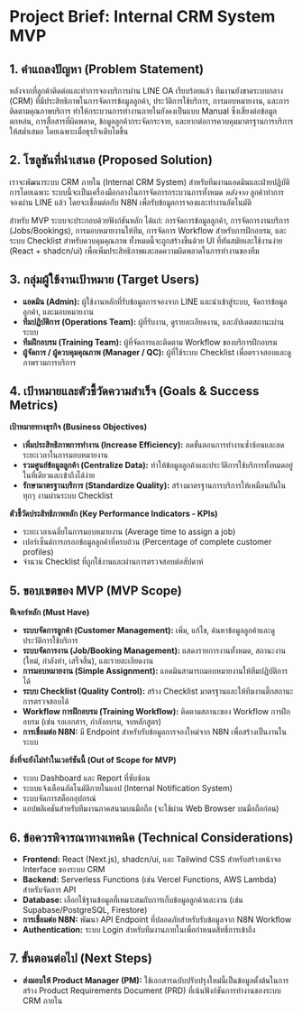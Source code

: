 # **Project Brief: Internal CRM System MVP**

## **1\. คำแถลงปัญหา (Problem Statement)**

หลังจากที่ลูกค้าติดต่อและทำการจองบริการผ่าน LINE OA เรียบร้อยแล้ว ทีมงานยังขาดระบบกลาง (CRM) ที่มีประสิทธิภาพในการจัดการข้อมูลลูกค้า, ประวัติการใช้บริการ, การมอบหมายงาน, และการติดตามคุณภาพบริการ ทำให้กระบวนการทำงานภายในยังคงเป็นแบบ Manual ซึ่งเสี่ยงต่อข้อมูลตกหล่น, การสื่อสารที่ผิดพลาด, ข้อมูลลูกค้ากระจัดกระจาย, และยากต่อการควบคุมมาตรฐานการบริการให้สม่ำเสมอ โดยเฉพาะเมื่อธุรกิจเติบโตขึ้น

## **2\. โซลูชันที่นำเสนอ (Proposed Solution)**

เราจะพัฒนาระบบ CRM ภายใน (Internal CRM System) สำหรับทีมงานแอดมินและฝ่ายปฏิบัติการโดยเฉพาะ ระบบนี้จะเป็นเครื่องมือกลางในการจัดการกระบวนการทั้งหมด *หลังจาก* ลูกค้าทำการจองผ่าน LINE แล้ว โดยจะเชื่อมต่อกับ N8N เพื่อรับข้อมูลการจองและทำงานอัตโนมัติ

สำหรับ MVP ระบบจะประกอบด้วยฟังก์ชันหลัก ได้แก่: การจัดการข้อมูลลูกค้า, การจัดการงานบริการ (Jobs/Bookings), การมอบหมายงานให้ทีม, การจัดการ Workflow สำหรับการฝึกอบรม, และระบบ Checklist สำหรับควบคุมคุณภาพ ทั้งหมดนี้จะถูกสร้างขึ้นด้วย UI ที่ทันสมัยและใช้งานง่าย (React \+ shadcn/ui) เพื่อเพิ่มประสิทธิภาพและลดความผิดพลาดในการทำงานของทีม

## **3\. กลุ่มผู้ใช้งานเป้าหมาย (Target Users)**

* **แอดมิน (Admin):** ผู้ใช้งานหลักที่รับข้อมูลการจองจาก LINE และนำเข้าสู่ระบบ, จัดการข้อมูลลูกค้า, และมอบหมายงาน  
* **ทีมปฏิบัติการ (Operations Team):** ผู้ที่รับงาน, ดูรายละเอียดงาน, และอัปเดตสถานะผ่านระบบ  
* **ทีมฝึกอบรม (Training Team):** ผู้ที่จัดการและติดตาม Workflow ของบริการฝึกอบรม  
* **ผู้จัดการ / ผู้ควบคุมคุณภาพ (Manager / QC):** ผู้ที่ใช้ระบบ Checklist เพื่อตรวจสอบและดูภาพรวมการบริการ

## **4\. เป้าหมายและตัวชี้วัดความสำเร็จ (Goals & Success Metrics)**

**เป้าหมายทางธุรกิจ (Business Objectives)**

* **เพิ่มประสิทธิภาพการทำงาน (Increase Efficiency):** ลดขั้นตอนการทำงานซ้ำซ้อนและลดระยะเวลาในการมอบหมายงาน  
* **รวมศูนย์ข้อมูลลูกค้า (Centralize Data):** ทำให้ข้อมูลลูกค้าและประวัติการใช้บริการทั้งหมดอยู่ในที่เดียวและเข้าถึงได้ง่าย  
* **รักษามาตรฐานบริการ (Standardize Quality):** สร้างมาตรฐานการบริการให้เหมือนกันในทุกๆ งานผ่านระบบ Checklist

**ตัวชี้วัดประสิทธิภาพหลัก (Key Performance Indicators \- KPIs)**

* ระยะเวลาเฉลี่ยในการมอบหมายงาน (Average time to assign a job)  
* เปอร์เซ็นต์การกรอกข้อมูลลูกค้าที่ครบถ้วน (Percentage of complete customer profiles)  
* จำนวน Checklist ที่ถูกใช้งานและผ่านการตรวจสอบต่อสัปดาห์

## **5\. ขอบเขตของ MVP (MVP Scope)**

**ฟีเจอร์หลัก (Must Have)**

* **ระบบจัดการลูกค้า (Customer Management):** เพิ่ม, แก้ไข, ค้นหาข้อมูลลูกค้าและดูประวัติการใช้บริการ  
* **ระบบจัดการงาน (Job/Booking Management):** แสดงรายการงานทั้งหมด, สถานะงาน (ใหม่, กำลังทำ, เสร็จสิ้น), และรายละเอียดงาน  
* **การมอบหมายงาน (Simple Assignment):** แอดมินสามารถมอบหมายงานให้ทีมปฏิบัติการได้  
* **ระบบ Checklist (Quality Control):** สร้าง Checklist มาตรฐานและให้ทีมงานติ๊กสถานะการตรวจสอบได้  
* **Workflow การฝึกอบรม (Training Workflow):** ติดตามสถานะของ Workflow การฝึกอบรม (เช่น รอเอกสาร, กำลังอบรม, จบหลักสูตร)  
* **การเชื่อมต่อ N8N:** มี Endpoint สำหรับรับข้อมูลการจองใหม่จาก N8N เพื่อสร้างเป็นงานในระบบ

**สิ่งที่จะยังไม่ทำในเวอร์ชันนี้ (Out of Scope for MVP)**

* ระบบ Dashboard และ Report ที่ซับซ้อน  
* ระบบแจ้งเตือนอัตโนมัติภายในแอป (Internal Notification System)  
* ระบบจัดการสต็อกอุปกรณ์  
* แอปพลิเคชันสำหรับทีมงานภาคสนามบนมือถือ (จะใช้ผ่าน Web Browser บนมือถือก่อน)

## **6\. ข้อควรพิจารณาทางเทคนิค (Technical Considerations)**

* **Frontend:** React (Next.js), shadcn/ui, และ Tailwind CSS สำหรับสร้างหน้าจอ Interface ของระบบ CRM  
* **Backend:** Serverless Functions (เช่น Vercel Functions, AWS Lambda) สำหรับจัดการ API  
* **Database:** เลือกใช้ฐานข้อมูลที่เหมาะสมกับการเก็บข้อมูลลูกค้าและงาน (เช่น Supabase/PostgreSQL, Firestore)  
* **การเชื่อมต่อ N8N:** พัฒนา API Endpoint ที่ปลอดภัยสำหรับรับข้อมูลจาก N8N Workflow  
* **Authentication:** ระบบ Login สำหรับทีมงานภายในเพื่อกำหนดสิทธิ์การเข้าถึง

## **7\. ขั้นตอนต่อไป (Next Steps)**

* **ส่งมอบให้ Product Manager (PM):** ใช้เอกสารฉบับปรับปรุงใหม่นี้เป็นข้อมูลตั้งต้นในการสร้าง Product Requirements Document (PRD) ที่เน้นฟังก์ชันการทำงานของระบบ CRM ภายใน